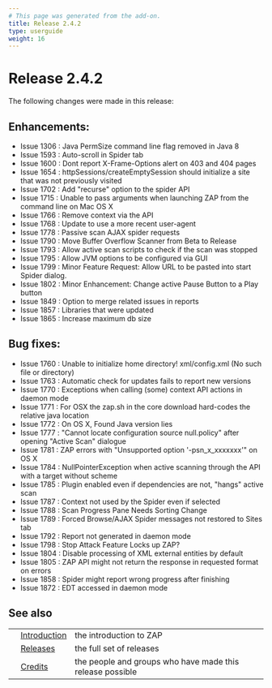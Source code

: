 ```yaml
---
# This page was generated from the add-on.
title: Release 2.4.2
type: userguide
weight: 16
---
```


# Release 2.4.2


The following changes were made in this release:

## Enhancements:

* Issue 1306 : Java PermSize command line flag removed in Java 8
* Issue 1593 : Auto-scroll in Spider tab
* Issue 1600 : Dont report X-Frame-Options alert on 403 and 404 pages
* Issue 1654 : httpSessions/createEmptySession should initialize a site that was not previously visited
* Issue 1702 : Add "recurse" option to the spider API
* Issue 1715 : Unable to pass arguments when launching ZAP from the command line on Mac OS X
* Issue 1766 : Remove context via the API
* Issue 1768 : Update to use a more recent user-agent
* Issue 1778 : Passive scan AJAX spider requests
* Issue 1790 : Move Buffer Overflow Scanner from Beta to Release
* Issue 1793 : Allow active scan scripts to check if the scan was stopped
* Issue 1795 : Allow JVM options to be configured via GUI
* Issue 1799 : Minor Feature Request: Allow URL to be pasted into start Spider dialog.
* Issue 1802 : Minor Enhancement: Change active Pause Button to a Play button
* Issue 1849 : Option to merge related issues in reports
* Issue 1857 : Libraries that were updated
* Issue 1865 : Increase maximum db size

## Bug fixes:

* Issue 1760 : Unable to initialize home directory! xml/config.xml (No such file or directory)
* Issue 1763 : Automatic check for updates fails to report new versions
* Issue 1770 : Exceptions when calling (some) context API actions in daemon mode
* Issue 1771 : For OSX the zap.sh in the core download hard-codes the relative java location
* Issue 1772 : On OS X, Found Java version lies
* Issue 1777 : "Cannot locate configuration source null.policy" after opening "Active Scan" dialogue
* Issue 1781 : ZAP errors with "Unsupported option '-psn_x_xxxxxxx'" on OS X
* Issue 1784 : NullPointerException when active scanning through the API with a target without scheme
* Issue 1785 : Plugin enabled even if dependencies are not, "hangs" active scan
* Issue 1787 : Context not used by the Spider even if selected
* Issue 1788 : Scan Progress Pane Needs Sorting Change
* Issue 1789 : Forced Browse/AJAX Spider messages not restored to Sites tab
* Issue 1792 : Report not generated in daemon mode
* Issue 1798 : Stop Attack Feature Locks up ZAP?
* Issue 1804 : Disable processing of XML external entities by default
* Issue 1805 : ZAP API might not return the response in requested format on errors
* Issue 1858 : Spider might report wrong progress after finishing
* Issue 1872 : EDT accessed in daemon mode

## See also

|   |                                     |                                                           |
|---|-------------------------------------|-----------------------------------------------------------|
|   | [Introduction](/docs/desktop/)      | the introduction to ZAP                                   |
|   | [Releases](/docs/desktop/releases/) | the full set of releases                                  |
|   | [Credits](/docs/desktop/credits/)   | the people and groups who have made this release possible |
